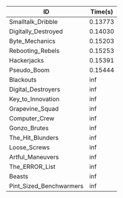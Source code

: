 |ID|Time(s)|
|-|-|
|Smalltalk_Dribble|0.13773|
|Digitally_Destroyed|0.14030|
|Byte_Mechanics|0.15203|
|Rebooting_Rebels|0.15253|
|Hackerjacks|0.15391|
|Pseudo_Boom|0.15444|
|Blackouts|inf|
|Digital_Destroyers|inf|
|Key_to_Innovation|inf|
|Grapevine_Squad|inf|
|Computer_Crew|inf|
|Gonzo_Brutes|inf|
|The_Hit_Blunders|inf|
|Loose_Screws|inf|
|Artful_Maneuvers|inf|
|The_ERROR_List|inf|
|Beasts|inf|
|Pint_Sized_Benchwarmers|inf|
